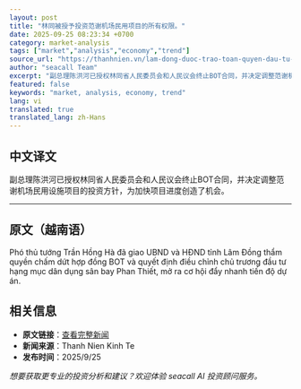 ```yaml
---
layout: post
title: "林同被授予投资范谢机场民用项目的所有权限。"
date: 2025-09-25 08:23:34 +0700
category: market-analysis
tags: ["market","analysis","economy","trend"]
source_url: "https://thanhnien.vn/lam-dong-duoc-trao-toan-quyen-dau-tu-hang-muc-dan-dung-san-bay-phan-thiet-185250924190957665.htm"
author: "seacall Team"
excerpt: "副总理陈洪河已授权林同省人民委员会和人民议会终止BOT合同，并决定调整范谢机场民用设施项目的投资方针，为加快项目进度创造了机会。..."
featured: false
keywords: "market, analysis, economy, trend"
lang: vi
translated: true
translated_lang: zh-Hans
---
```


## 中文译文

副总理陈洪河已授权林同省人民委员会和人民议会终止BOT合同，并决定调整范谢机场民用设施项目的投资方针，为加快项目进度创造了机会。

---

## 原文（越南语）

Ph&oacute; thủ tướng Trần Hồng H&agrave; đ&atilde; giao UBND v&agrave; HĐND tỉnh L&acirc;m Đồng thẩm quyền chấm dứt hợp đồng BOT v&agrave; quyết định điều chỉnh chủ trương đầu tư hạng mục d&acirc;n dụng s&acirc;n bay Phan Thiết, mở ra cơ hội đẩy nhanh tiến độ dự &aacute;n.

## 相关信息

- **原文链接**：[查看完整新闻](https://thanhnien.vn/lam-dong-duoc-trao-toan-quyen-dau-tu-hang-muc-dan-dung-san-bay-phan-thiet-185250924190957665.htm)
- **新闻来源**：Thanh Nien Kinh Te
- **发布时间**：2025/9/25

*想要获取更专业的投资分析和建议？欢迎体验 seacall AI 投资顾问服务。*
